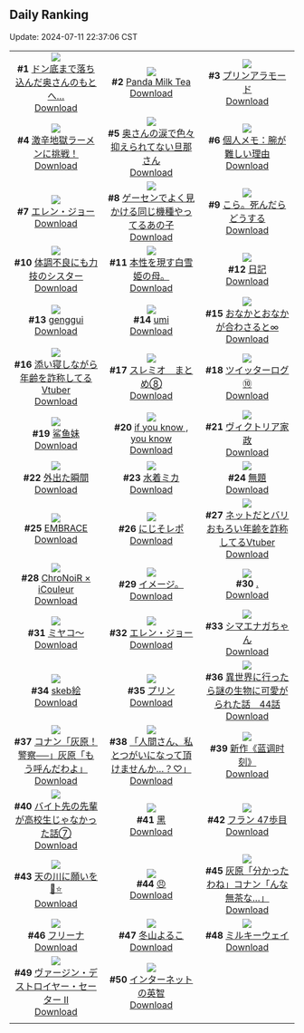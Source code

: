## Daily Ranking
Update: 2024-07-11 22:37:06 CST

|      |      |      |
| :----: | :----: | :----: |
| ![](https://i.pixiv.re/c/240x480/img-master/img/2024/07/09/01/41/15/120365625_p0_master1200.jpg)<br>**#1** [ドン底まで落ち込んだ奥さんのもとへ…](https://www.pixiv.net/artworks/120365625)<br>[Download](https://i.pixiv.re/img-original/img/2024/07/09/01/41/15/120365625_p0.jpg) | ![](https://i.pixiv.re/c/240x480/img-master/img/2024/07/10/00/00/22/120391940_p0_master1200.jpg)<br>**#2** [Panda Milk Tea](https://www.pixiv.net/artworks/120391940)<br>[Download](https://i.pixiv.re/img-original/img/2024/07/10/00/00/22/120391940_p0.jpg) | ![](https://i.pixiv.re/c/240x480/img-master/img/2024/07/09/20/30/04/120385311_p0_master1200.jpg)<br>**#3** [プリンアラモード](https://www.pixiv.net/artworks/120385311)<br>[Download](https://i.pixiv.re/img-original/img/2024/07/09/20/30/04/120385311_p0.png) |
| ![](https://i.pixiv.re/c/240x480/img-master/img/2024/07/09/15/34/26/120378889_p0_master1200.jpg)<br>**#4** [激辛地獄ラーメンに挑戦！](https://www.pixiv.net/artworks/120378889)<br>[Download](https://i.pixiv.re/img-original/img/2024/07/09/15/34/26/120378889_p0.png) | ![](https://i.pixiv.re/c/240x480/img-master/img/2024/07/10/00/08/53/120392458_p0_master1200.jpg)<br>**#5** [奥さんの涙で色々抑えられてない旦那さん](https://www.pixiv.net/artworks/120392458)<br>[Download](https://i.pixiv.re/img-original/img/2024/07/10/00/08/53/120392458_p0.jpg) | ![](https://i.pixiv.re/c/240x480/img-master/img/2024/07/09/06/00/07/120370959_p0_master1200.jpg)<br>**#6** [個人メモ：腕が難しい理由](https://www.pixiv.net/artworks/120370959)<br>[Download](https://i.pixiv.re/img-original/img/2024/07/09/06/00/07/120370959_p0.jpg) |
| ![](https://i.pixiv.re/c/240x480/img-master/img/2024/07/09/00/00/18/120364761_p0_master1200.jpg)<br>**#7** [エレン・ジョー](https://www.pixiv.net/artworks/120364761)<br>[Download](https://i.pixiv.re/img-original/img/2024/07/09/00/00/18/120364761_p0.jpg) | ![](https://i.pixiv.re/c/240x480/img-master/img/2024/07/09/15/01/01/120378388_p0_master1200.jpg)<br>**#8** [ゲーセンでよく見かける同じ機種やってるあの子](https://www.pixiv.net/artworks/120378388)<br>[Download](https://i.pixiv.re/img-original/img/2024/07/09/15/01/01/120378388_p0.jpg) | ![](https://i.pixiv.re/c/240x480/img-master/img/2024/07/11/02/38/33/120413856_p0_master1200.jpg)<br>**#9** [こら。死んだらどうする](https://www.pixiv.net/artworks/120413856)<br>[Download](https://i.pixiv.re/img-original/img/2024/07/11/02/38/33/120413856_p0.jpg) |
| ![](https://i.pixiv.re/c/240x480/img-master/img/2024/07/10/19/37/49/120410411_p0_master1200.jpg)<br>**#10** [体調不良にも力技のシスター](https://www.pixiv.net/artworks/120410411)<br>[Download](https://i.pixiv.re/img-original/img/2024/07/10/19/37/49/120410411_p0.jpg) | ![](https://i.pixiv.re/c/240x480/img-master/img/2024/07/10/00/28/48/120393017_p0_master1200.jpg)<br>**#11** [本性を現す白雪姫の母。](https://www.pixiv.net/artworks/120393017)<br>[Download](https://i.pixiv.re/img-original/img/2024/07/10/00/28/48/120393017_p0.jpg) | ![](https://i.pixiv.re/c/240x480/img-master/img/2024/07/09/15/23/13/120378731_p0_master1200.jpg)<br>**#12** [日記](https://www.pixiv.net/artworks/120378731)<br>[Download](https://i.pixiv.re/img-original/img/2024/07/09/15/23/13/120378731_p0.png) |
| ![](https://i.pixiv.re/c/240x480/img-master/img/2024/07/10/12/51/25/120402888_p0_master1200.jpg)<br>**#13** [genggui](https://www.pixiv.net/artworks/120402888)<br>[Download](https://i.pixiv.re/img-original/img/2024/07/10/12/51/25/120402888_p0.jpg) | ![](https://i.pixiv.re/c/240x480/img-master/img/2024/07/09/00/00/17/120364759_p0_master1200.jpg)<br>**#14** [umi](https://www.pixiv.net/artworks/120364759)<br>[Download](https://i.pixiv.re/img-original/img/2024/07/09/00/00/17/120364759_p0.png) | ![](https://i.pixiv.re/c/240x480/img-master/img/2024/07/10/01/16/39/120394168_p0_master1200.jpg)<br>**#15** [おなかとおなかが合わさると∞](https://www.pixiv.net/artworks/120394168)<br>[Download](https://i.pixiv.re/img-original/img/2024/07/10/01/16/39/120394168_p0.jpg) |
| ![](https://i.pixiv.re/c/240x480/img-master/img/2024/07/09/20/16/22/120384956_p0_master1200.jpg)<br>**#16** [添い寝しながら年齢を詐称してるVtuber](https://www.pixiv.net/artworks/120384956)<br>[Download](https://i.pixiv.re/img-original/img/2024/07/09/20/16/22/120384956_p0.png) | ![](https://i.pixiv.re/c/240x480/img-master/img/2024/07/09/00/00/25/120364790_p0_master1200.jpg)<br>**#17** [スレミオ＿まとめ⑧](https://www.pixiv.net/artworks/120364790)<br>[Download](https://i.pixiv.re/img-original/img/2024/07/09/00/00/25/120364790_p0.jpg) | ![](https://i.pixiv.re/c/240x480/img-master/img/2024/07/09/15/00/38/120378380_p0_master1200.jpg)<br>**#18** [ツイッターログ⑩](https://www.pixiv.net/artworks/120378380)<br>[Download](https://i.pixiv.re/img-original/img/2024/07/09/15/00/38/120378380_p0.jpg) |
| ![](https://i.pixiv.re/c/240x480/img-master/img/2024/07/10/00/21/14/120392813_p0_master1200.jpg)<br>**#19** [鲨鱼妹](https://www.pixiv.net/artworks/120392813)<br>[Download](https://i.pixiv.re/img-original/img/2024/07/10/00/21/14/120392813_p0.jpg) | ![](https://i.pixiv.re/c/240x480/img-master/img/2024/07/09/12/19/52/120375964_p0_master1200.jpg)<br>**#20** [if you know , you know](https://www.pixiv.net/artworks/120375964)<br>[Download](https://i.pixiv.re/img-original/img/2024/07/09/12/19/52/120375964_p0.png) | ![](https://i.pixiv.re/c/240x480/img-master/img/2024/07/10/00/10/53/120392529_p0_master1200.jpg)<br>**#21** [ヴィクトリア家政](https://www.pixiv.net/artworks/120392529)<br>[Download](https://i.pixiv.re/img-original/img/2024/07/10/00/10/53/120392529_p0.png) |
| ![](https://i.pixiv.re/c/240x480/img-master/img/2024/07/09/07/58/49/120372441_p0_master1200.jpg)<br>**#22** [外出た瞬間](https://www.pixiv.net/artworks/120372441)<br>[Download](https://i.pixiv.re/img-original/img/2024/07/09/07/58/49/120372441_p0.jpg) | ![](https://i.pixiv.re/c/240x480/img-master/img/2024/07/09/11/30/11/120375130_p0_master1200.jpg)<br>**#23** [水着ミカ](https://www.pixiv.net/artworks/120375130)<br>[Download](https://i.pixiv.re/img-original/img/2024/07/09/11/30/11/120375130_p0.jpg) | ![](https://i.pixiv.re/c/240x480/img-master/img/2024/07/09/00/57/40/120366743_p0_master1200.jpg)<br>**#24** [無題](https://www.pixiv.net/artworks/120366743)<br>[Download](https://i.pixiv.re/img-original/img/2024/07/09/00/57/40/120366743_p0.jpg) |
| ![](https://i.pixiv.re/c/240x480/img-master/img/2024/07/10/00/00/27/120391961_p0_master1200.jpg)<br>**#25** [EMBRACE](https://www.pixiv.net/artworks/120391961)<br>[Download](https://i.pixiv.re/img-original/img/2024/07/10/00/00/27/120391961_p0.png) | ![](https://i.pixiv.re/c/240x480/img-master/img/2024/07/10/17/57/12/120407811_p0_master1200.jpg)<br>**#26** [にじそレポ](https://www.pixiv.net/artworks/120407811)<br>[Download](https://i.pixiv.re/img-original/img/2024/07/10/17/57/12/120407811_p0.jpg) | ![](https://i.pixiv.re/c/240x480/img-master/img/2024/07/10/20/00/47/120411070_p0_master1200.jpg)<br>**#27** [ネットだとバリおもろい年齢を詐称してるVtuber](https://www.pixiv.net/artworks/120411070)<br>[Download](https://i.pixiv.re/img-original/img/2024/07/10/20/00/47/120411070_p0.png) |
| ![](https://i.pixiv.re/c/240x480/img-master/img/2024/07/10/21/32/11/120413791_p0_master1200.jpg)<br>**#28** [ChroNoiR × iCouleur](https://www.pixiv.net/artworks/120413791)<br>[Download](https://i.pixiv.re/img-original/img/2024/07/10/21/32/11/120413791_p0.jpg) | ![](https://i.pixiv.re/c/240x480/img-master/img/2024/07/10/20/44/20/120412061_p0_master1200.jpg)<br>**#29** [イメージ。](https://www.pixiv.net/artworks/120412061)<br>[Download](https://i.pixiv.re/img-original/img/2024/07/10/20/44/20/120412061_p0.jpg) | ![](https://i.pixiv.re/c/240x480/img-master/img/2024/07/10/11/52/21/120392629_p0_master1200.jpg)<br>**#30** [.](https://www.pixiv.net/artworks/120392629)<br>[Download](https://i.pixiv.re/img-original/img/2024/07/10/11/52/21/120392629_p0.png) |
| ![](https://i.pixiv.re/c/240x480/img-master/img/2024/07/09/11/33/29/120375188_p0_master1200.jpg)<br>**#31** [ミヤコ〜](https://www.pixiv.net/artworks/120375188)<br>[Download](https://i.pixiv.re/img-original/img/2024/07/09/11/33/29/120375188_p0.jpg) | ![](https://i.pixiv.re/c/240x480/img-master/img/2024/07/10/00/00/17/120391920_p0_master1200.jpg)<br>**#32** [エレン・ジョー](https://www.pixiv.net/artworks/120391920)<br>[Download](https://i.pixiv.re/img-original/img/2024/07/10/00/00/17/120391920_p0.jpg) | ![](https://i.pixiv.re/c/240x480/img-master/img/2024/07/10/00/00/29/120391976_p0_master1200.jpg)<br>**#33** [シマエナガちゃん](https://www.pixiv.net/artworks/120391976)<br>[Download](https://i.pixiv.re/img-original/img/2024/07/10/00/00/29/120391976_p0.jpg) |
| ![](https://i.pixiv.re/c/240x480/img-master/img/2024/07/09/23/25/17/120390811_p0_master1200.jpg)<br>**#34** [skeb絵](https://www.pixiv.net/artworks/120390811)<br>[Download](https://i.pixiv.re/img-original/img/2024/07/09/23/25/17/120390811_p0.png) | ![](https://i.pixiv.re/c/240x480/img-master/img/2024/07/09/20/20/44/120385064_p0_master1200.jpg)<br>**#35** [プリン](https://www.pixiv.net/artworks/120385064)<br>[Download](https://i.pixiv.re/img-original/img/2024/07/09/20/20/44/120385064_p0.jpg) | ![](https://i.pixiv.re/c/240x480/img-master/img/2024/07/10/00/00/33/120391994_p0_master1200.jpg)<br>**#36** [異世界に行ったら謎の生物に可愛がられた話　44話](https://www.pixiv.net/artworks/120391994)<br>[Download](https://i.pixiv.re/img-original/img/2024/07/10/00/00/33/120391994_p0.jpg) |
| ![](https://i.pixiv.re/c/240x480/img-master/img/2024/07/09/17/34/38/120380952_p0_master1200.jpg)<br>**#37** [コナン「灰原！警察──」灰原「もう呼んだわよ」](https://www.pixiv.net/artworks/120380952)<br>[Download](https://i.pixiv.re/img-original/img/2024/07/09/17/34/38/120380952_p0.jpg) | ![](https://i.pixiv.re/c/240x480/img-master/img/2024/07/10/00/24/42/120392907_p0_master1200.jpg)<br>**#38** [「人間さん、私とつがいになって頂けませんか…？♡」](https://www.pixiv.net/artworks/120392907)<br>[Download](https://i.pixiv.re/img-original/img/2024/07/10/00/24/42/120392907_p0.jpg) | ![](https://i.pixiv.re/c/240x480/img-master/img/2024/07/10/00/01/10/120392078_p0_master1200.jpg)<br>**#39** [新作《蓝调时刻》](https://www.pixiv.net/artworks/120392078)<br>[Download](https://i.pixiv.re/img-original/img/2024/07/10/00/01/10/120392078_p0.jpg) |
| ![](https://i.pixiv.re/c/240x480/img-master/img/2024/07/09/23/38/39/120391252_p0_master1200.jpg)<br>**#40** [バイト先の先輩が高校生じゃなかった話⑦](https://www.pixiv.net/artworks/120391252)<br>[Download](https://i.pixiv.re/img-original/img/2024/07/09/23/38/39/120391252_p0.jpg) | ![](https://i.pixiv.re/c/240x480/img-master/img/2024/07/09/18/00/12/120381502_p0_master1200.jpg)<br>**#41** [黑](https://www.pixiv.net/artworks/120381502)<br>[Download](https://i.pixiv.re/img-original/img/2024/07/09/18/00/12/120381502_p0.jpg) | ![](https://i.pixiv.re/c/240x480/img-master/img/2024/07/10/19/51/32/120410752_p0_master1200.jpg)<br>**#42** [フラン 47歩目](https://www.pixiv.net/artworks/120410752)<br>[Download](https://i.pixiv.re/img-original/img/2024/07/10/19/51/32/120410752_p0.jpg) |
| ![](https://i.pixiv.re/c/240x480/img-master/img/2024/07/09/19/09/25/120383252_p0_master1200.jpg)<br>**#43** [天の川に願いを🎋⭐️](https://www.pixiv.net/artworks/120383252)<br>[Download](https://i.pixiv.re/img-original/img/2024/07/09/19/09/25/120383252_p0.jpg) | ![](https://i.pixiv.re/c/240x480/img-master/img/2024/07/09/00/02/44/120365058_p0_master1200.jpg)<br>**#44** [😠](https://www.pixiv.net/artworks/120365058)<br>[Download](https://i.pixiv.re/img-original/img/2024/07/09/00/02/44/120365058_p0.png) | ![](https://i.pixiv.re/c/240x480/img-master/img/2024/07/10/17/29/55/120407300_p0_master1200.jpg)<br>**#45** [灰原「分かったわね」コナン「んな無茶な…」](https://www.pixiv.net/artworks/120407300)<br>[Download](https://i.pixiv.re/img-original/img/2024/07/10/17/29/55/120407300_p0.jpg) |
| ![](https://i.pixiv.re/c/240x480/img-master/img/2024/07/10/00/16/45/120392698_p0_master1200.jpg)<br>**#46** [フリーナ](https://www.pixiv.net/artworks/120392698)<br>[Download](https://i.pixiv.re/img-original/img/2024/07/10/00/16/45/120392698_p0.jpg) | ![](https://i.pixiv.re/c/240x480/img-master/img/2024/07/09/10/00/04/120373880_p0_master1200.jpg)<br>**#47** [冬山よるこ](https://www.pixiv.net/artworks/120373880)<br>[Download](https://i.pixiv.re/img-original/img/2024/07/09/10/00/04/120373880_p0.png) | ![](https://i.pixiv.re/c/240x480/img-master/img/2024/07/10/20/13/34/120411455_p0_master1200.jpg)<br>**#48** [ミルキーウェイ](https://www.pixiv.net/artworks/120411455)<br>[Download](https://i.pixiv.re/img-original/img/2024/07/10/20/13/34/120411455_p0.jpg) |
| ![](https://i.pixiv.re/c/240x480/img-master/img/2024/07/10/14/14/23/120404107_p0_master1200.jpg)<br>**#49** [ヴァージン・デストロイヤー・セーター II](https://www.pixiv.net/artworks/120404107)<br>[Download](https://i.pixiv.re/img-original/img/2024/07/10/14/14/23/120404107_p0.jpg) | ![](https://i.pixiv.re/c/240x480/img-master/img/2024/07/10/12/06/16/120402169_p0_master1200.jpg)<br>**#50** [インターネットの英智](https://www.pixiv.net/artworks/120402169)<br>[Download](https://i.pixiv.re/img-original/img/2024/07/10/12/06/16/120402169_p0.png) |
|      |
